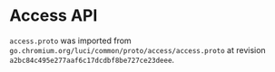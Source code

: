 # Access API

`access.proto` was imported from
`go.chromium.org/luci/common/proto/access/access.proto` at revision
`a2bc84c495e277aaf6c17dcdbf8be727ce23deee`.
